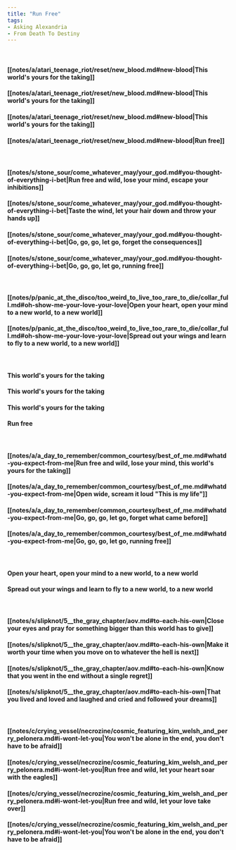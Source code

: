 ```yaml
---
title: "Run Free"
tags:
- Asking Alexandria
- From Death To Destiny
---
```

&nbsp;
#### [[notes/a/atari_teenage_riot/reset/new_blood.md#new-blood|This world's yours for the taking]]
#### [[notes/a/atari_teenage_riot/reset/new_blood.md#new-blood|This world's yours for the taking]]
#### [[notes/a/atari_teenage_riot/reset/new_blood.md#new-blood|This world's yours for the taking]]
#### [[notes/a/atari_teenage_riot/reset/new_blood.md#new-blood|Run free]]
&nbsp;
#### [[notes/s/stone_sour/come_whatever_may/your_god.md#you-thought-of-everything-i-bet|Run free and wild, lose your mind, escape your inhibitions]]
#### [[notes/s/stone_sour/come_whatever_may/your_god.md#you-thought-of-everything-i-bet|Taste the wind, let your hair down and throw your hands up]]
#### [[notes/s/stone_sour/come_whatever_may/your_god.md#you-thought-of-everything-i-bet|Go, go, go, let go, forget the consequences]]
#### [[notes/s/stone_sour/come_whatever_may/your_god.md#you-thought-of-everything-i-bet|Go, go, go, let go, running free]]
&nbsp;
#### [[notes/p/panic_at_the_disco/too_weird_to_live_too_rare_to_die/collar_full.md#oh-show-me-your-love-your-love|Open your heart, open your mind to a new world, to a new world]]
#### [[notes/p/panic_at_the_disco/too_weird_to_live_too_rare_to_die/collar_full.md#oh-show-me-your-love-your-love|Spread out your wings and learn to fly to a new world, to a new world]]
&nbsp;
#### This world's yours for the taking
#### This world's yours for the taking
#### This world's yours for the taking
#### Run free
&nbsp;
#### [[notes/a/a_day_to_remember/common_courtesy/best_of_me.md#whatd-you-expect-from-me|Run free and wild, lose your mind, this world's yours for the taking]]
#### [[notes/a/a_day_to_remember/common_courtesy/best_of_me.md#whatd-you-expect-from-me|Open wide, scream it loud "This is my life"]]
#### [[notes/a/a_day_to_remember/common_courtesy/best_of_me.md#whatd-you-expect-from-me|Go, go, go, let go, forget what came before]]
#### [[notes/a/a_day_to_remember/common_courtesy/best_of_me.md#whatd-you-expect-from-me|Go, go, go, let go, running free]]
&nbsp;
#### Open your heart, open your mind to a new world, to a new world
#### Spread out your wings and learn to fly to a new world, to a new world
&nbsp;
#### [[notes/s/slipknot/5__the_gray_chapter/aov.md#to-each-his-own|Close your eyes and pray for something bigger than this world has to give]]
#### [[notes/s/slipknot/5__the_gray_chapter/aov.md#to-each-his-own|Make it worth your time when you move on to whatever the hell is next]]
#### [[notes/s/slipknot/5__the_gray_chapter/aov.md#to-each-his-own|Know that you went in the end without a single regret]]
#### [[notes/s/slipknot/5__the_gray_chapter/aov.md#to-each-his-own|That you lived and loved and laughed and cried and followed your dreams]]
&nbsp;
#### [[notes/c/crying_vessel/necrozine/cosmic_featuring_kim_welsh_and_perry_pelonera.md#i-wont-let-you|You won't be alone in the end, you don't have to be afraid]]
#### [[notes/c/crying_vessel/necrozine/cosmic_featuring_kim_welsh_and_perry_pelonera.md#i-wont-let-you|Run free and wild, let your heart soar with the eagles]]
#### [[notes/c/crying_vessel/necrozine/cosmic_featuring_kim_welsh_and_perry_pelonera.md#i-wont-let-you|Run free and wild, let your love take over]]
#### [[notes/c/crying_vessel/necrozine/cosmic_featuring_kim_welsh_and_perry_pelonera.md#i-wont-let-you|You won't be alone in the end, you don't have to be afraid]]
